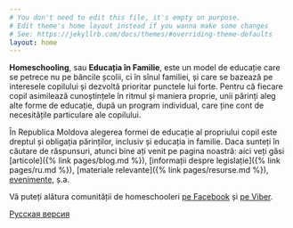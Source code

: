 ```yaml
---
# You don't need to edit this file, it's empty on purpose.
# Edit theme's home layout instead if you wanna make some changes
# See: https://jekyllrb.com/docs/themes/#overriding-theme-defaults
layout: home
---
```


**Homeschooling**, sau **Educația în Familie**, este un model de educație care
se petrece nu pe băncile școlii, ci în sînul familiei, și care se bazează pe
interesele copilului și dezvoltă prioritar punctele lui forte. Pentru că fiecare
copil asimilează cunoștințele în ritmul și maniera proprie, unii părinți aleg
alte forme de educație, după un program individual, care ține cont de
necesitățile particulare ale copilului.

În Republica Moldova alegerea formei de educație al propriului copil este dreptul
și obligația părinților, inclusiv și educația in familie. Daca sunteți în
căutare de răspunsuri, atunci bine ați venit pe pagina noastră: aici veți găsi
[articole]({% link pages/blog.md %}),
[informații despre legislație]({% link pages/ru.md %}),
[materiale relevante]({% link pages/resurse.md %}),
[evenimente](https://www.facebook.com/pg/homeschoolingmoldova/events/), ș.a.

Vă puteți alătura comunității de homeschooleri
[pe Facebook](https://www.facebook.com/groups/HomeschoolingMoldova/) și
[pe Viber](https://invite.viber.com/?g=fm7x8DL5jEjhWVWgffqWOg5ENXo0VFMh).

<a href="{% link pages/ru.md %}" lang="ru" class="translation-link">Русская
версия</a>
